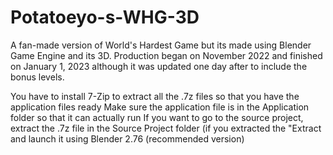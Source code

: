 # Potatoeyo-s-WHG-3D
A fan-made version of World's Hardest Game but its made using Blender Game Engine and its 3D. Production began on November 2022 and finished on January 1, 2023 although it was updated one day after to include the bonus levels.

You have to install 7-Zip to extract all the .7z files so that you have the application files ready
Make sure the application file is in the Application folder so that it can actually run
If you want to go to the source project, extract the .7z file in the Source Project folder (if you extracted the "Extract and launch it using Blender 2.76 (recommended version)
